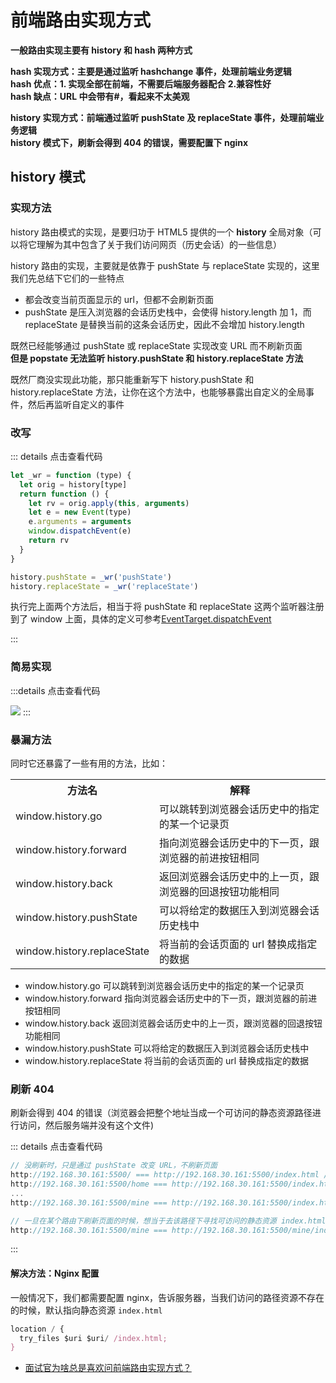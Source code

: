 # 前端路由实现方式

**一般路由实现主要有 history 和 hash 两种方式**

**hash 实现方式：主要是通过监听 hashchange 事件，处理前端业务逻辑**  
**hash 优点：1. 实现全部在前端，不需要后端服务器配合 2.兼容性好**  
**hash 缺点：URL 中会带有#，看起来不太美观**

**history 实现方式：前端通过监听 pushState 及 replaceState 事件，处理前端业务逻辑**  
**history 模式下，刷新会得到 404 的错误，需要配置下 nginx**

## history 模式

### 实现方法

history 路由模式的实现，是要归功于 HTML5 提供的一个 **history** 全局对象（可以将它理解为其中包含了关于我们访问网页（历史会话）的一些信息）

history 路由的实现，主要就是依靠于 pushState 与 replaceState 实现的，这里我们先总结下它们的一些特点

- 都会改变当前页面显示的 url，但都不会刷新页面
- pushState 是压入浏览器的会话历史栈中，会使得 history.length 加 1，而 replaceState 是替换当前的这条会话历史，因此不会增加 history.length

既然已经能够通过 pushState 或 replaceState 实现改变 URL 而不刷新页面  
**但是 popstate 无法监听 history.pushState 和 history.replaceState 方法**

既然厂商没实现此功能，那只能重新写下 history.pushState 和 history.replaceState 方法，让你在这个方法中，也能够暴露出自定义的全局事件，然后再监听自定义的事件

### 改写

::: details 点击查看代码

```js
let _wr = function (type) {
  let orig = history[type]
  return function () {
    let rv = orig.apply(this, arguments)
    let e = new Event(type)
    e.arguments = arguments
    window.dispatchEvent(e)
    return rv
  }
}

history.pushState = _wr('pushState')
history.replaceState = _wr('replaceState')
```

执行完上面两个方法后，相当于将 pushState 和 replaceState 这两个监听器注册到了 window 上面，具体的定义可参考[EventTarget.dispatchEvent](https://link.juejin.cn?target=https%3A%2F%2Fdeveloper.mozilla.org%2Fzh-CN%2Fdocs%2FWeb%2FAPI%2FEventTarget%2FdispatchEvent 'https://developer.mozilla.org/zh-CN/docs/Web/API/EventTarget/dispatchEvent')

:::

### 简易实现

:::details 点击查看代码

![](https://p3-juejin.byteimg.com/tos-cn-i-k3u1fbpfcp/173f92132d0a4b1587d70b384c46222b~tplv-k3u1fbpfcp-zoom-in-crop-mark:4536:0:0:0.awebp)
:::

### 暴漏方法

同时它还暴露了一些有用的方法，比如：

<table>
	<tr>
		<th>方法名</th>
		<th>解释</th>
	</tr>
	<tr>
    <td>window.history.go</td>
    <td>可以跳转到浏览器会话历史中的指定的某一个记录页</td>
  </tr>
	<tr>
    <td>window.history.forward</td>
    <td>指向浏览器会话历史中的下一页，跟浏览器的前进按钮相同</td>
  </tr>
	<tr>
    <td>window.history.back</td>
    <td>返回浏览器会话历史中的上一页，跟浏览器的回退按钮功能相同</td>
  </tr>
	<tr>
    <td>window.history.pushState</td>
    <td>可以将给定的数据压入到浏览器会话历史栈中</td>
  </tr>
	<tr>
    <td>window.history.replaceState</td>
    <td>将当前的会话页面的 url 替换成指定的数据</td>
  </tr>
</table>

- window.history.go 可以跳转到浏览器会话历史中的指定的某一个记录页
- window.history.forward 指向浏览器会话历史中的下一页，跟浏览器的前进按钮相同
- window.history.back 返回浏览器会话历史中的上一页，跟浏览器的回退按钮功能相同
- window.history.pushState 可以将给定的数据压入到浏览器会话历史栈中
- window.history.replaceState 将当前的会话页面的 url 替换成指定的数据

### 刷新 404

刷新会得到 404 的错误（浏览器会把整个地址当成一个可访问的静态资源路径进行访问，然后服务端并没有这个文件)

::: details 点击查看代码

```js
// 没刷新时，只是通过 pushState 改变 URL，不刷新页面
http://192.168.30.161:5500/ === http://192.168.30.161:5500/index.html // 默认访问路径下的index.html文件，没毛病
http://192.168.30.161:5500/home === http://192.168.30.161:5500/index.html // 仍然访问路径下的index.html文件，没毛病
...
http://192.168.30.161:5500/mine === http://192.168.30.161:5500/index.html // 所有的路由都是访问路径下的index.html，没毛病

// 一旦在某个路由下刷新页面的时候，想当于去该路径下寻找可访问的静态资源 index.html，无果，报错
http://192.168.30.161:5500/mine === http://192.168.30.161:5500/mine/index.html文件，出问题了，服务器上并没有这个资源
```

:::

#### 解决方法：Nginx 配置

一般情况下，我们都需要配置 nginx，告诉服务器，当我们访问的路径资源不存在的时候，默认指向静态资源 `index.html`

```js
location / {
  try_files $uri $uri/ /index.html;
}
```

- [面试官为啥总是喜欢问前端路由实现方式？](https://juejin.cn/post/7127143415879303204)
